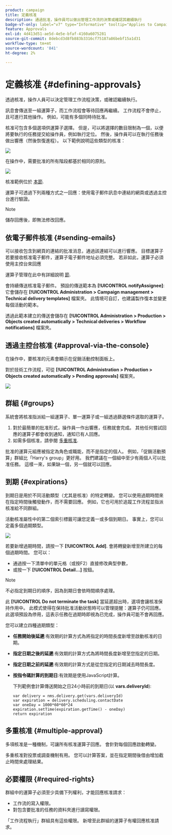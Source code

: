 ```yaml
---
product: campaign
title: 定義核准
description: 通過批准，操作員可以做出管理工作流的決策或確認其繼續執行
badge-v7-only: label="v7" type="Informative" tooltip="Applies to Campaign Classic v7 only"
feature: Approvals
exl-id: 4d413d51-ae5d-4e5e-bfaf-4160a6075281
source-git-commit: 8debcd3d8fb883b3316cf75187a86bebf15a1d31
workflow-type: tm+mt
source-wordcount: '841'
ht-degree: 2%

---
```


# 定義核准 {#defining-approvals}



透過核准，操作人員可以決定管理工作流程決策，或確認繼續執行。

訊息會傳送至一組運算子，而工作流程會等待回應再繼續。 工作流程不會停止，且可進行其他操作。 例如，可能有多個同時待批准。

核准可包含多個選項供運算子選擇。 但是，可以將選擇的數目限制為一個，以便將要執行的任務提交給操作員，例如執行定位。 然後，操作員可以在執行任務後做出響應（然後恢復進程）。 以下範例說明這些類型的核准：

![](assets/validation-1.png)

在操作中，需要批准的所有階段都基於相同的原則。

![](assets/validation-1-in-op.png)

核准範例位於 [本節](../../campaign/using/marketing-campaign-approval.md#checking-and-approving-deliveries).

運算子可透過下列兩種方式之一回應：使用電子郵件訊息中連結的網頁或透過主控台進行驗證。

>[!NOTE]
>
>儲存回應後，即無法修改回應。

## 依電子郵件核准 {#sending-emails}

可以接收包含到網頁的連結的批准消息，通過該連結可以進行響應。 目標運算子若要接收核准電子郵件，運算子電子郵件地址必須完整。 若非如此，運算子必須使用主控台來回應

運算子管理在此中有詳細說明 [節](../../platform/using/access-management.md).

會持續傳送核准電子郵件。 預設的傳送範本為 **[!UICONTROL notifyAssignee]**:它會儲存在 **[!UICONTROL Administration > Campaign management > Technical delivery templates]** 檔案夾。 此情境可自訂，也建議製作復本並變更每個活動的範本。

透過此範本建立的傳送會儲存在 **[!UICONTROL Administration > Production > Objects created automatically > Technical deliveries > Workflow notifications]** 檔案夾。

## 透過主控台核准 {#approval-via-the-console}

在操作中，要核准的元素會顯示在促銷活動控制面板上。

對於技術工作流程，可從 **[!UICONTROL Administration > Production > Objects created automatically > Pending approvals]** 檔案夾。

![](assets/validation-node.png)

## 群組 {#groups}

系統會將核准指派給一組運算子、單一運算子或一組透過篩選條件選取的運算子。

1. 對於最簡單的批准形式，操作員一作出響應，任務就會完成。 其他任何嘗試回應的運算子都會收到通知，通知已有人回應。
1. 如需多個核准，請參閱 [多重核准](#multiple-approval).

批准的運算元組應被指定為角色或職能，而不是指定的個人。 例如，「促銷活動預算」群組比「Harry&#39;s group」更好用。 我們建議在一個組中至少有兩個人可以批准任務。 這樣一來，如果缺一個，另一個就可以回應。

## 到期 {#expirations}

到期日是用於不同活動類型（尤其是核准）的特定轉變。 您可以使用過期時間來在指定時間後觸發動作，而不需要回應。 例如，它也可用於追蹤工作流程並指派核准給不同群組。

活動核准屬性中的第二個索引標籤可讓您定義一或多個到期日。 事實上，您可以定義多個過期類型。

![](assets/expiration.png)

若要新增過期時間，請按一下 **[!UICONTROL Add]**. 會將轉變新增至所建立的每個過期時間。 您可以：

* 通過按一下清單中的單元格（或按F2）直接修改典型參數，
* 或按一下 **[!UICONTROL Detail...]** 按鈕。

>[!NOTE]
>
>不必指定到期日的順序，因為到期日會依時間順序處理。

此 **[!UICONTROL Do not terminate the task]** 當延遲超出時，選項會讓核准保持作用中。 此模式使得在保持批准活動狀態時可以管理提醒：運算子仍可回應。 此選項預設為停用，這表示任務在過期時即視為已完成，操作員可能不會再回應。

您可以建立四種過期類型：

* **任務開始後延遲**:有效期的計算方式為將指定的時間長度新增至啟動核准的日期。
* **指定日期之後的延遲**:有效期的計算方式為將時間長度新增至您指定的日期。
* **指定日期之前的延遲**:有效期的計算方式是從您指定的日期減去時間長度。
* **按指令碼計算的到期日**:有效期是使用JavaScript計算。

   下列範例會計算傳送開始之日24小時前的到期日(以 **vars.deliveryId**):

   ```
   var delivery = nms.delivery.get(vars.deliveryId)
   var expiration = delivery.scheduling.contactDate
   var oneDay = 1000*60*60*24
   expiration.setTime(expiration.getTime() - oneDay)
   return expiration
   ```

## 多重核准 {#multiple-approval}

多項核准是一種機制，可讓所有核准運算子回應。 會針對每個回應啟動轉變。

多重核准對投票或調查機制有用。 您可以計算答案，並在指定期間後借由增加截止時間來處理結果。

## 必要權限 {#required-rights}

群組中的運算子必須至少具備下列權利，才能回應核准請求：

* 工作流的寫入權限。
* 對包含要批准的任務的資料夾進行讀寫權限。

「工作流程執行」群組具有這些權限。 新增至此群組的運算子有權回應核准請求。
